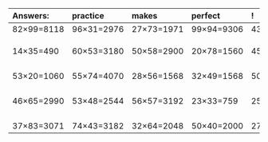 | Answers: | practice | makes | perfect | ! |
| :--- | :--- | :--- | :--- | :--- |
| 82×99=8118 | 96×31=2976 | 27×73=1971 | 99×94=9306 | 43×20=860 | 
|   |   |   |   |   | 
|   |   |   |   |   | 
|   |   |   |   |   | 
| 14×35=490 | 60×53=3180 | 50×58=2900 | 20×78=1560 | 45×78=3510 | 
|   |   |   |   |   | 
|   |   |   |   |   | 
|   |   |   |   |   | 
|   |   |   |   |   | 
| 53×20=1060 | 55×74=4070 | 28×56=1568 | 32×49=1568 | 50×60=3000 | 
|   |   |   |   |   | 
|   |   |   |   |   | 
|   |   |   |   |   | 
|   |   |   |   |   | 
| 46×65=2990 | 53×48=2544 | 56×57=3192 | 23×33=759 | 25×90=2250 | 
|   |   |   |   |   | 
|   |   |   |   |   | 
|   |   |   |   |   | 
|   |   |   |   |   | 
| 37×83=3071 | 74×43=3182 | 32×64=2048 | 50×40=2000 | 27×68=1836 | 
